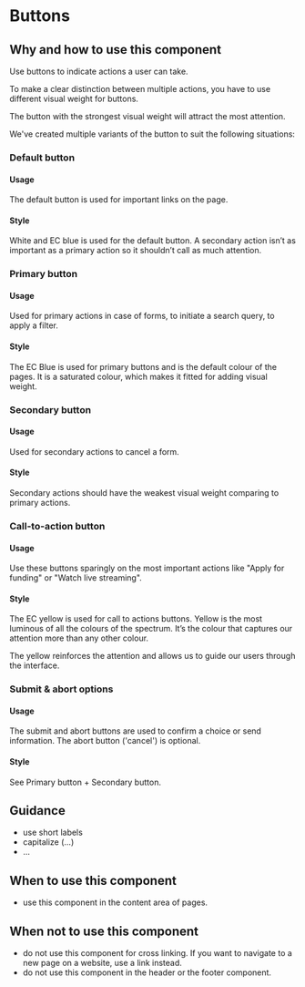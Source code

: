 # Buttons

## Why and how to use this component

Use buttons to indicate actions a user can take.

To make a clear distinction between multiple actions, you have to use different
visual weight for buttons.

The button with the strongest visual weight will attract the most attention.

We've created multiple variants of the button to suit the following situations:

### Default button

#### Usage

The default button is used for important links on the page.

#### Style

White and EC blue is used for the default button. A secondary action isn’t as
important as a primary action so it shouldn’t call as much attention.

### Primary button

#### Usage

Used for primary actions in case of forms, to initiate a search query, to apply
a filter.

#### Style

The EC Blue is used for primary buttons and is the default colour of the pages.
It is a saturated colour, which makes it fitted for adding visual weight.

### Secondary button

#### Usage

Used for secondary actions to cancel a form.

#### Style

Secondary actions should have the weakest visual weight comparing to primary
actions.

### Call-to-action button

#### Usage

Use these buttons sparingly on the most important actions like "Apply for
funding" or "Watch live streaming".

#### Style

The EC yellow is used for call to actions buttons. Yellow is the most luminous
of all the colours of the spectrum. It’s the colour that captures our attention
more than any other colour.

The yellow reinforces the attention and allows us to guide our users through the
interface.

### Submit & abort options

#### Usage

The submit and abort buttons are used to confirm a choice or send information.
The abort button ('cancel') is optional.

#### Style

See Primary button + Secondary button.

## Guidance

- use short labels
- capitalize (...)
- ...

## When to use this component

- use this component in the content area of pages.

## When not to use this component

- do not use this component for cross linking. If you want to navigate to a new
  page on a website, use a link instead.
- do not use this component in the header or the footer component.
